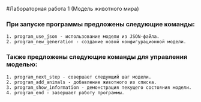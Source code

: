 #Лабораторная работа 1 (Модель животного мира)

### При запуске программы предложены следующие команды:

    1. program_use_json - использование модели из JSON-файла.
    2. program_new_generation - создание новой конфигурационной модели.

### Также предложены следующие команды для управления моделью:

    1. program_next_step - совершает следующий шаг модели.
    2. program_add_animals - добавление животного из списка.
    3. program_show_information - демонстрация текущего состояния модели.
    4. program_end - завершает работу программы.